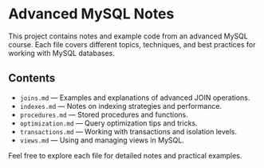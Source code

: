 # Advanced MySQL Notes

This project contains notes and example code from an advanced MySQL course. Each file covers different topics, techniques, and best practices for working with MySQL databases.

## Contents

- `joins.md` — Examples and explanations of advanced JOIN operations.
- `indexes.md` — Notes on indexing strategies and performance.
- `procedures.md` — Stored procedures and functions.
- `optimization.md` — Query optimization tips and tricks.
- `transactions.md` — Working with transactions and isolation levels.
- `views.md` — Using and managing views in MySQL.

Feel free to explore each file for detailed notes and practical examples.